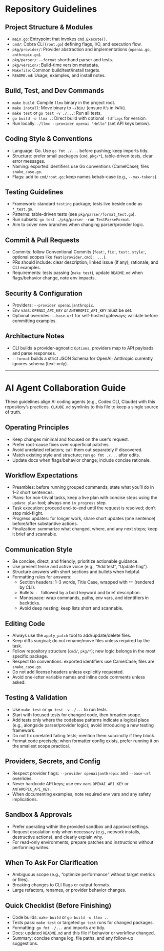 # Repository Guidelines

## Project Structure & Modules
- `main.go`: Entrypoint that invokes `cmd.Execute()`.
- `cmd/`: Cobra CLI (`root.go`) defining flags, I/O, and execution flow.
- `pkg/provider/`: Provider abstraction and implementations (`openai.go`, `anthropic.go`).
- `pkg/parser/`: `--format` shorthand parser and tests.
- `pkg/version/`: Build-time version metadata.
- `Makefile`: Common build/test/install targets.
- `README.md`: Usage, examples, and install notes.

## Build, Test, and Dev Commands
- `make build`: Compile `llmx` binary in the project root.
- `make install`: Move binary to `~/bin/` (ensure it’s in `PATH`).
- `make test` or `go test -v ./...`: Run all tests.
- `go build -o llmx .`: Direct build with optional `-ldflags` for version.
- Run locally: `./llmx --provider openai "Hello"` (set API keys below).

## Coding Style & Conventions
- Language: Go. Use `go fmt ./...` before pushing; keep imports tidy.
- Structure: prefer small packages (`cmd`, `pkg/*`), table-driven tests, clear error messages.
- Naming: exported identifiers use Go conventions (CamelCase); files `snake_case.go`.
- Flags: add to `cmd/root.go`; keep names kebab-case (e.g., `--max-tokens`).

## Testing Guidelines
- Framework: standard `testing` package; tests live beside code as `*_test.go`.
- Patterns: table-driven tests (see `pkg/parser/format_test.go`).
- Run subsets: `go test ./pkg/parser -run TestParseFormat`.
- Aim to cover new branches when changing parser/provider logic.

## Commit & Pull Requests
- Commits: follow Conventional Commits (`feat:`, `fix:`, `test:`, `style:`, optional scopes like `feat(provider,cmd): ...`).
- PRs should include: clear description, linked issue (if any), rationale, and CLI examples.
- Requirements: tests passing (`make test`), update `README.md` when flags/behavior change, note env impacts.

## Security & Configuration
- Providers: `--provider openai|anthropic`.
- Env vars: `OPENAI_API_KEY` or `ANTHROPIC_API_KEY` must be set.
- Optional overrides: `--base-url` for self-hosted gateways; validate before committing examples.

## Architecture Notes
- CLI builds a provider-agnostic `Options`, providers map to API payloads and parse responses.
- `--format` builds a strict JSON Schema for OpenAI; Anthropic currently ignores schema (text-only).

---

# AI Agent Collaboration Guide

These guidelines align AI coding agents (e.g., Codex CLI, Claude) with this repository’s practices. `CLAUDE.md` symlinks to this file to keep a single source of truth.

## Operating Principles
- Keep changes minimal and focused on the user’s request.
- Prefer root-cause fixes over superficial patches.
- Avoid unrelated refactors; call them out separately if discovered.
- Match existing style and structure; run `go fmt ./...` after edits.
- Update docs when flags/behavior change; include concise rationale.

## Workflow Expectations
- Preambles: before running grouped commands, state what you’ll do in 1–2 short sentences.
- Plans: for non-trivial tasks, keep a live plan with concise steps using the `update_plan` tool; always one `in_progress` step.
- Task execution: proceed end-to-end until the request is resolved; don’t stop mid-flight.
- Progress updates: for longer work, share short updates (one sentence) before/after substantive actions.
- Finalization: summarize what changed, where, and any next steps; keep it brief and scannable.

## Communication Style
- Be concise, direct, and friendly; prioritize actionable guidance.
- Use present tense and active voice (e.g., “Add test”, “Update flag”).
- Structure answers with short sections and bullets when helpful.
- Formatting rules for answers:
  - Section headers: 1–3 words, Title Case, wrapped with `**` (rendered by CLI).
  - Bullets: `- ` followed by a bold keyword and brief description.
  - Monospace: wrap commands, paths, env vars, and identifiers in backticks.
  - Avoid deep nesting; keep lists short and scannable.

## Editing Code
- Always use the `apply_patch` tool to add/update/delete files.
- Keep diffs surgical; do not rename/move files unless required by the task.
- Follow repository structure (`cmd/`, `pkg/*`); new logic belongs in the most specific package.
- Respect Go conventions: exported identifiers use CamelCase; files are `snake_case.go`.
- Do not add license headers unless explicitly requested.
- Avoid one-letter variable names and inline code comments unless asked.

## Testing & Validation
- Use `make test` or `go test -v ./...` to run tests.
- Start with focused tests for changed code, then broaden scope.
- Add tests only where the codebase patterns indicate a logical place (e.g., alongside parser/provider logic); avoid introducing a new testing framework.
- Do not fix unrelated failing tests; mention them succinctly if they block.
- Format code precisely; when formatter config exists, prefer running it on the smallest scope practical.

## Providers, Secrets, and Config
- Respect provider flags: `--provider openai|anthropic` and `--base-url` overrides.
- Never hardcode API keys; use env vars `OPENAI_API_KEY` or `ANTHROPIC_API_KEY`.
- When documenting examples, note required env vars and any safety implications.

## Sandbox & Approvals
- Prefer operating within the provided sandbox and approval settings.
- Request escalation only when necessary (e.g., network installs, destructive actions), and clearly explain why.
- For read-only environments, prepare patches and instructions without performing writes.

## When To Ask For Clarification
- Ambiguous scope (e.g., “optimize performance” without target metrics or files).
- Breaking changes to CLI flags or output formats.
- Large refactors, renames, or provider behavior changes.

## Quick Checklist (Before Finishing)
- Code builds: `make build` or `go build -o llmx .`.
- Tests pass: `make test` or targeted `go test` runs for changed packages.
- Formatting: `go fmt ./...` and imports are tidy.
- Docs: updated `README.md` and this file if behavior or workflow changed.
- Summary: concise change log, file paths, and any follow-up suggestions.
